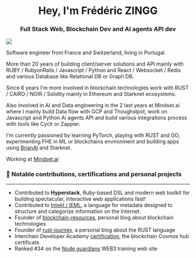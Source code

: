 <h1 align="center">Hey, I'm Frédéric ZINGG</h1>
<h3 align="center">Full Stack Web, Blockchain Dev and AI agents API dev</h3>

![](https://komarev.com/ghpvc/?username=fzingg&color=green)

Software engineer from France and Switzerland, living in Portugal.

More than 20 years of building client/server solutions and API mainly with RUBY / RubyonRails / Javascript / Python and React / Websocket / Redis and various Database like Relational DB or Graph DB.

Since 6 years I'm more involved in blockchain technologies work with RUST / CAIRO / NOIR / Solidity mainly in Ethereum and Starknet ecosystems.

Also involved in AI and Data engineering in the 2 last years at Mindset.ai where I mainly build Data flow with GCP and Thoughstpot, work on Javascript and Python Ai agents API and build various integrations process with tools like Cyclr or Zappier. 

I'm currently passioned by learning PyTorch, playing with RUST and GO, experimenting FHE in ML or blockchains environment and building apps using [BrianAI](https://www.brianknows.org) and Starknet.

Working at [Mindset.ai](https://mindset.ai)


<h3>🌟 Notable contributions, certifications and personal projects</h3>

----

- Contributed to **Hyperstack**, Ruby-based DSL and modern web toolkit for building spectacular, interactive web applications fast!
- Contributed to [Intekt / IEML](https://intlekt.io/), a language for metadata designed to structure and categorize information on the Internet.
- Founder of [blockchain-resources](blockchain-resources.com), personal blog about blockchain technologies
- Founder of [rust-journey](rust-journey.com), a personal blog about the RUST language
- Interchain Developer Academy [certification](https://badgr.com/public/assertions/Q8SZJtvzShSAF58Vsvsoyw?identity__email=fredzingg@gmail.com), the blockchain Cosmos hub certificate.
- Ranked #34 on the [Node guardians](https://nodeguardians.io/) WEB3 training web site


<!--
**fzingg/fzingg** is a ✨ _special_ ✨ repository because its `README.md` (this file) appears on your GitHub profile.

Here are some ideas to get you started:

- 🔭 I’m currently working on ...
- 🌱 I’m currently learning ...
- 👯 I’m looking to collaborate on ...
- 🤔 I’m looking for help with ...
- 💬 Ask me about ...
- 📫 How to reach me: ...
- 😄 Pronouns: ...
- ⚡ Fun fact: ...
-->

